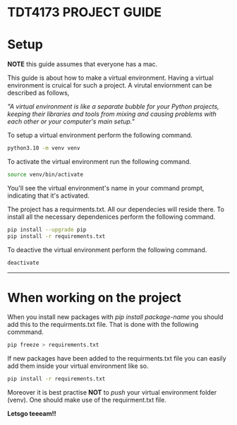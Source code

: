 # TDT4173 PROJECT GUIDE

# Setup

**NOTE** this guide assumes that everyone has a mac.

This guide is about how to make a virtual environment. Having a virtual environment is cruical for such a project. A virutal enviornment can be described as follows,

*"A virtual environment is like a separate bubble for your Python projects, keeping their libraries and tools from mixing and causing problems with each other or your computer's main setup."*

To setup a virtual environment perform the following command.

```bash
python3.10 -m venv venv
```

To activate the virtual environment run the following command. 

```bash
source venv/bin/activate
```
You'll see the virtual environment's name in your command prompt, indicating that it's activated.

The project has a requirments.txt. All our dependecies will reside there. To install all the necessary dependenices perform the following command.

```bash
pip install --upgrade pip
pip install -r requirements.txt
```

To deactive the virtual environment perform the following command.

```bash
deactivate
```

----------------------------------------------------------------------

# When working on the project

When you install new packages with *pip install package-name* you should add this to the requirments.txt file. That is done with the following commmand.

```bash
pip freeze > requirements.txt
```

If new packages have been added to the requirments.txt file you can easily add them inside your virtual environment like so.

```bash
pip install -r requirements.txt
```

Moreover it is best practise **NOT** to *push* your virtual environment folder (venv). One should make use of the requirment.txt file.

**Letsgo teeeam!!**
